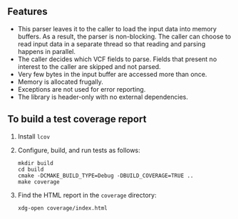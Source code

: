 ## Features

* This parser leaves it to the caller to load the input data into memory
  buffers. As a result, the parser is non-blocking. The caller can choose to
  read input data in a separate thread so that reading and parsing happens in
  parallel.
* The caller decides which VCF fields to parse. Fields that present no interest
  to the caller are skipped and not parsed.
* Very few bytes in the input buffer are accessed more than once.
* Memory is allocated frugally.
* Exceptions are not used for error reporting.
* The library is header-only with no external dependencies.

## To build a test coverage report

1.  Install `lcov`
2.  Configure, build, and run tests as follows:

        mkdir build
        cd build
        cmake -DCMAKE_BUILD_TYPE=Debug -DBUILD_COVERAGE=TRUE ..
        make coverage

3.  Find the HTML report in the `coverage` directory:

        xdg-open coverage/index.html
